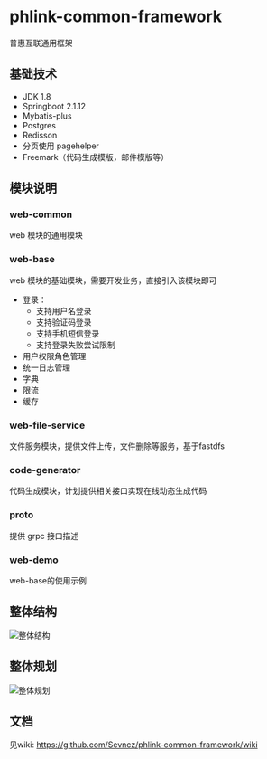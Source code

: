 # phlink-common-framework
普惠互联通用框架

## 基础技术
- JDK 1.8
- Springboot 2.1.12
- Mybatis-plus
- Postgres
- Redisson
- 分页使用 pagehelper
- Freemark（代码生成模版，邮件模版等）

## 模块说明
### web-common
web 模块的通用模块
### web-base
web 模块的基础模块，需要开发业务，直接引入该模块即可
- 登录：
    - 支持用户名登录
    - 支持验证码登录
    - 支持手机短信登录
    - 支持登录失败尝试限制 
- 用户权限角色管理
- 统一日志管理
- 字典
- 限流
- 缓存
### web-file-service
文件服务模块，提供文件上传，文件删除等服务，基于fastdfs
### code-generator
代码生成模块，计划提供相关接口实现在线动态生成代码
### proto
提供 grpc 接口描述
### web-demo
web-base的使用示例

## 整体结构
![整体结构](https://github.com/Sevncz/phlink-common-framework/blob/master/doc/base1.png)

## 整体规划
![整体规划](https://github.com/Sevncz/phlink-common-framework/blob/master/doc/base2.png)

## 文档
见wiki: https://github.com/Sevncz/phlink-common-framework/wiki